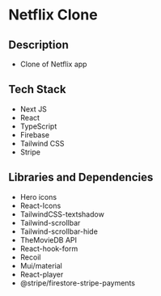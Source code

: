 # Netflix Clone

## Description

- Clone of Netflix app

## Tech Stack

- Next JS
- React
- TypeScript
- Firebase
- Tailwind CSS
- Stripe

## Libraries and Dependencies

- Hero icons
- React-Icons
- TailwindCSS-textshadow
- Tailwind-scrollbar
- Tailwind-scrollbar-hide
- TheMovieDB API
- React-hook-form
- Recoil
- Mui/material
- React-player
- @stripe/firestore-stripe-payments
